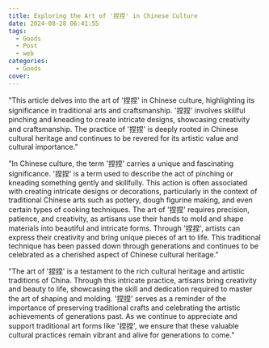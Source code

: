 ```yaml
---
title: Exploring the Art of '捏捏' in Chinese Culture
date: 2024-08-28 06:41:55
tags:
  - Goods
  - Post
  - web
categories:
  - Goods
cover: 
---
```


"This article delves into the art of '捏捏' in Chinese culture, highlighting its significance in traditional arts and craftsmanship. '捏捏' involves skillful pinching and kneading to create intricate designs, showcasing creativity and craftsmanship. The practice of '捏捏' is deeply rooted in Chinese cultural heritage and continues to be revered for its artistic value and cultural importance."

"In Chinese culture, the term '捏捏' carries a unique and fascinating significance. '捏捏' is a term used to describe the act of pinching or kneading something gently and skillfully. This action is often associated with creating intricate designs or decorations, particularly in the context of traditional Chinese arts such as pottery, dough figurine making, and even certain types of cooking techniques. The art of '捏捏' requires precision, patience, and creativity, as artisans use their hands to mold and shape materials into beautiful and intricate forms. Through '捏捏', artists can express their creativity and bring unique pieces of art to life. This traditional technique has been passed down through generations and continues to be celebrated as a cherished aspect of Chinese cultural heritage."

"The art of '捏捏' is a testament to the rich cultural heritage and artistic traditions of China. Through this intricate practice, artisans bring creativity and beauty to life, showcasing the skill and dedication required to master the art of shaping and molding. '捏捏' serves as a reminder of the importance of preserving traditional crafts and celebrating the artistic achievements of generations past. As we continue to appreciate and support traditional art forms like '捏捏', we ensure that these valuable cultural practices remain vibrant and alive for generations to come."
